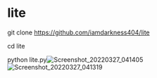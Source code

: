 # lite

git clone https://github.com/iamdarkness404/lite


cd lite 


python lite.py![Screenshot_20220327_041405](https://user-images.githubusercontent.com/102288379/160259181-e0b46653-b700-4086-8a76-385d350a954b.jpg)
![Screenshot_20220327_041319](https://user-images.githubusercontent.com/102288379/160259186-8f489150-cc63-4d6f-9680-7c7d467cbb76.jpg)
